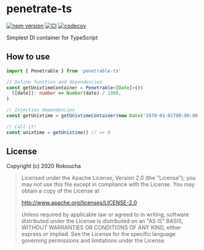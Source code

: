 # penetrate-ts

[![npm version](https://badge.fury.io/js/%40rokoucha%2Fpenetrate-ts.svg)](https://badge.fury.io/js/%40rokoucha%2Fpenetrate-ts)
[![CI](https://github.com/rokoucha/penetrate-ts/workflows/check/badge.svg)](https://github.com/rokoucha/penetrate-ts/actions?query=workflow%3Acheck)
[![codecov](https://codecov.io/gh/rokoucha/penetrate-ts/branch/master/graph/badge.svg)](https://codecov.io/gh/rokoucha/penetrate-ts)

Simplest DI container for TypeScript

## How to use

```ts
import { Penetrable } from 'penetrable-ts'

// Define function and dependencies
const getUnixtimeContainer = Penetrable<[Date]>()(
  ([date]): number => Number(date) / 1000,
)

// Injection dependencies
const getUnixtime = getUnixtimeContainer(new Date('1970-01-01T00:00:00.000Z'))

// Call it!
const unixtime = getUnixtime() // => 0
```

## License

Copyright (c) 2020 Rokoucha

> Licensed under the Apache License, Version 2.0 (the "License");
> you may not use this file except in compliance with the License.
> You may obtain a copy of the License at
>
> http://www.apache.org/licenses/LICENSE-2.0
>
> Unless required by applicable law or agreed to in writing, software
> distributed under the License is distributed on an "AS IS" BASIS,
> WITHOUT WARRANTIES OR CONDITIONS OF ANY KIND, either express or implied.
> See the License for the specific language governing permissions and
> limitations under the License.
